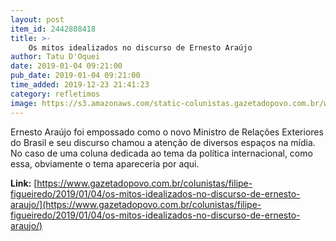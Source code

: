 ```yaml
---
layout: post
item_id: 2442808418
title: >-
    Os mitos idealizados no discurso de Ernesto Araújo
author: Tatu D'Oquei
date: 2019-01-04 09:21:00
pub_date: 2019-01-04 09:21:00
time_added: 2019-12-23 21:41:23
category: refletimos
image: https://s3.amazonaws.com/static-colunistas.gazetadopovo.com.br/wp-content/uploads/sites/222/2019/01/04091645/ernesto-araujo.jpg
---
```


Ernesto Araújo foi empossado como o novo Ministro de Relações Exteriores do Brasil e seu discurso chamou a atenção de diversos espaços na mídia. No caso de uma coluna dedicada ao tema da política internacional, como essa, obviamente o tema apareceria por aqui.

**Link:** [https://www.gazetadopovo.com.br/colunistas/filipe-figueiredo/2019/01/04/os-mitos-idealizados-no-discurso-de-ernesto-araujo/](https://www.gazetadopovo.com.br/colunistas/filipe-figueiredo/2019/01/04/os-mitos-idealizados-no-discurso-de-ernesto-araujo/)

